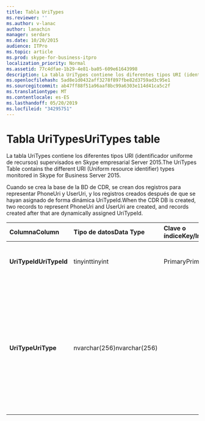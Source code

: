 ```yaml
---
title: Tabla UriTypes
ms.reviewer: ''
ms.author: v-lanac
author: lanachin
manager: serdars
ms.date: 10/20/2015
audience: ITPro
ms.topic: article
ms.prod: skype-for-business-itpro
localization_priority: Normal
ms.assetid: 77c4dfae-1b29-4e81-ba05-609e61643998
description: La tabla UriTypes contiene los diferentes tipos URI (identificador uniforme de recursos) supervisados en Skype empresarial Server 2015.
ms.openlocfilehash: 5ad8e1d0432aff3278f897fbe82d3759ad3c95e1
ms.sourcegitcommit: ab47ff88f51a96aaf8bc99a6303e114d41ca5c2f
ms.translationtype: MT
ms.contentlocale: es-ES
ms.lasthandoff: 05/20/2019
ms.locfileid: "34295751"
---
```

# <a name="uritypes-table"></a><span data-ttu-id="51c8a-103">Tabla UriTypes</span><span class="sxs-lookup"><span data-stu-id="51c8a-103">UriTypes table</span></span>
 
<span data-ttu-id="51c8a-104">La tabla UriTypes contiene los diferentes tipos URI (identificador uniforme de recursos) supervisados en Skype empresarial Server 2015.</span><span class="sxs-lookup"><span data-stu-id="51c8a-104">The UriTypes Table contains the different URI (Uniform resource identifier) types monitored in Skype for Business Server 2015.</span></span>

<span data-ttu-id="51c8a-105">Cuando se crea la base de la BD de CDR, se crean dos registros para representar PhoneUri y UserUri, y los registros creados después de que se hayan asignado de forma dinámica UriTypeId.</span><span class="sxs-lookup"><span data-stu-id="51c8a-105">When the CDR DB is created, two records to represent PhoneUri and UserUri are created, and records created after that are dynamically assigned UriTypeId.</span></span> 
  
|<span data-ttu-id="51c8a-106">**Columna**</span><span class="sxs-lookup"><span data-stu-id="51c8a-106">**Column**</span></span>|<span data-ttu-id="51c8a-107">**Tipo de datos**</span><span class="sxs-lookup"><span data-stu-id="51c8a-107">**Data Type**</span></span>|<span data-ttu-id="51c8a-108">**Clave o índice**</span><span class="sxs-lookup"><span data-stu-id="51c8a-108">**Key/Index**</span></span>|<span data-ttu-id="51c8a-109">**Detalles**</span><span class="sxs-lookup"><span data-stu-id="51c8a-109">**Details**</span></span>|
|:-----|:-----|:-----|:-----|
|<span data-ttu-id="51c8a-110">**UriTypeId**</span><span class="sxs-lookup"><span data-stu-id="51c8a-110">**UriTypeId**</span></span> <br/> |<span data-ttu-id="51c8a-111">tinyint</span><span class="sxs-lookup"><span data-stu-id="51c8a-111">tinyint</span></span>  <br/> |<span data-ttu-id="51c8a-112">Primary</span><span class="sxs-lookup"><span data-stu-id="51c8a-112">Primary</span></span>  <br/> |<span data-ttu-id="51c8a-113">Identificador único asignado a un tipo de URI.</span><span class="sxs-lookup"><span data-stu-id="51c8a-113">Unique identifier assigned to a URI type.</span></span>  <br/> <span data-ttu-id="51c8a-114">Valores posibles: 0 a 255</span><span class="sxs-lookup"><span data-stu-id="51c8a-114">Possible values - 0 to 255</span></span> |
|<span data-ttu-id="51c8a-115">**UriType**</span><span class="sxs-lookup"><span data-stu-id="51c8a-115">**UriType**</span></span> <br/> |<span data-ttu-id="51c8a-116">nvarchar(256)</span><span class="sxs-lookup"><span data-stu-id="51c8a-116">nvarchar(256)</span></span>  <br/> || <span data-ttu-id="51c8a-117">Descripciones de los distintos tipos de URI.</span><span class="sxs-lookup"><span data-stu-id="51c8a-117">Descriptions of the different URI types.</span></span> <span data-ttu-id="51c8a-118">Los valores siguientes se han asignado previamente:</span><span class="sxs-lookup"><span data-stu-id="51c8a-118">The following values are pre-assigned:</span></span> <br/>  <span data-ttu-id="51c8a-119">URI de 1 teléfono</span><span class="sxs-lookup"><span data-stu-id="51c8a-119">1 - Phone Uri</span></span> <br/>  <span data-ttu-id="51c8a-120">0: URI de usuario</span><span class="sxs-lookup"><span data-stu-id="51c8a-120">0 - User Uri</span></span> <br/> <br/>  <span data-ttu-id="51c8a-121">Otros tipos posibles son:</span><span class="sxs-lookup"><span data-stu-id="51c8a-121">Other possible types include:</span></span> <br/><span data-ttu-id="51c8a-122">conferencia:uso compartido de aplicaciones</span><span class="sxs-lookup"><span data-stu-id="51c8a-122">conf:applicationsharing</span></span> <br/> <span data-ttu-id="51c8a-123">conferencia:audio-vídeo</span><span class="sxs-lookup"><span data-stu-id="51c8a-123">conf:audio-video</span></span><br/> <span data-ttu-id="51c8a-124">conf: chat</span><span class="sxs-lookup"><span data-stu-id="51c8a-124">conf:chat</span></span><br/>    <span data-ttu-id="51c8a-125">conferencia:foco</span><span class="sxs-lookup"><span data-stu-id="51c8a-125">conf:focus</span></span><br/>   <span data-ttu-id="51c8a-126">mras</span><span class="sxs-lookup"><span data-stu-id="51c8a-126">mras</span></span><br/>
